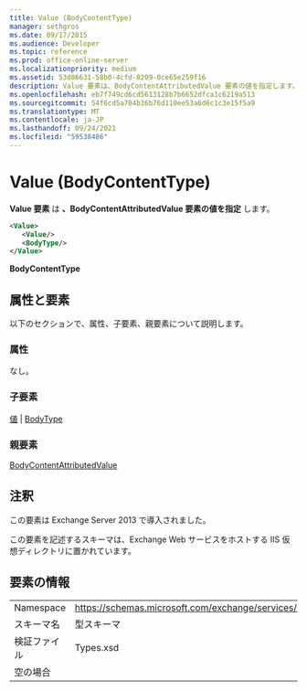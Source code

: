 ```yaml
---
title: Value (BodyContentType)
manager: sethgros
ms.date: 09/17/2015
ms.audience: Developer
ms.topic: reference
ms.prod: office-online-server
ms.localizationpriority: medium
ms.assetid: 53d86631-58b0-4cfd-8209-0ce65e259f16
description: Value 要素は、BodyContentAttributedValue 要素の値を指定します。
ms.openlocfilehash: eb7f749cd6cd5613128b7b6652dfca1c6219a513
ms.sourcegitcommit: 54f6cd5a704b36b76d110ee53a6d6c1c3e15f5a9
ms.translationtype: MT
ms.contentlocale: ja-JP
ms.lasthandoff: 09/24/2021
ms.locfileid: "59538486"
---
```

# <a name="value-bodycontenttype"></a>Value (BodyContentType)

**Value 要素** は **、BodyContentAttributedValue 要素の値を指定** します。 
  
```XML
<Value>
   <Value/>
   <BodyType/>
</Value>
```

**BodyContentType**

## <a name="attributes-and-elements"></a>属性と要素

以下のセクションで、属性、子要素、親要素について説明します。
  
### <a name="attributes"></a>属性

なし。
  
### <a name="child-elements"></a>子要素

[値](value.md)  | [BodyType](bodytype.md)
  
### <a name="parent-elements"></a>親要素

[BodyContentAttributedValue](bodycontentattributedvalue.md)
  
## <a name="remarks"></a>注釈

この要素は Exchange Server 2013 で導入されました。
  
この要素を記述するスキーマは、Exchange Web サービスをホストする IIS 仮想ディレクトリに置かれています。
  
## <a name="element-information"></a>要素の情報

|||
|:-----|:-----|
|Namespace  <br/> |https://schemas.microsoft.com/exchange/services/2006/types  <br/> |
|スキーマ名  <br/> |型スキーマ  <br/> |
|検証ファイル  <br/> |Types.xsd  <br/> |
|空の場合  <br/> ||
   

